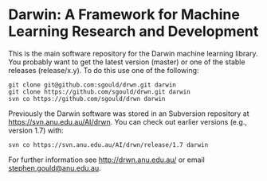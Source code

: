 Darwin: A Framework for Machine Learning Research and Development
====

This is the main software repository for the Darwin machine learning
library. You probably want to get the latest version (master) or one
of the stable releases (release/x.y). To do this use one of the
following:

    git clone git@github.com:sgould/drwn.git darwin
    git clone https://github.com/sgould/drwn.git darwin
    svn co https://github.com/sgould/drwn darwin

Previously the Darwin software was stored in an Subversion repository
at https://svn.anu.edu.au/AI/drwn. You can check out earlier versions
(e.g., version 1.7) with:

    svn co https://svn.anu.edu.au/AI/drwn/release/1.7 darwin

For further information see http://drwn.anu.edu.au/ or email
stephen.gould@anu.edu.au.

